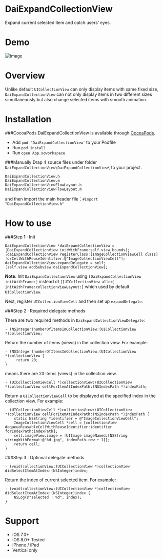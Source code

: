 DaiExpandCollectionView
======

Expand current selected item and catch users' eyes.

Demo
======

![image](https://s3-ap-northeast-1.amazonaws.com/daidoujiminecraft/Daidouji/DaiExpandCollectionViewPad3.gif)

Overview
======
Unlike default `UICollectionView` can only display items with same fixed size,
`DaiExpandCollectionView` can not only display items in two different sizes simultaneously but also change selected items with smooth animation.

Installation
======

###CocoaPods
DaiExpandCollectionView is available through [CocoaPods](http://cocoapods.org).

* Add ```pod 'DaiExpandCollectionView'``` to your Podfile
* Run ```pod install```
* Run ```open App.xcworkspace```

###Manually
Drap 4 source files under folder `DaiExpandCollectionView\DaiExpandCollectionView\` to your project.

```
DaiExpandCollectionView.h
DaiExpandCollectionView.m
DaiExpandCollectionViewFlowLayout.h
DaiExpandCollectionViewFlowLayout.m
```	
and then import the main header file：`#import "DaiExpandCollectionView.h"`

How to use
======

###Step 1 : Init

	DaiExpandCollectionView *daiExpandCollectionView = [DaiExpandCollectionView initWithFrame:self.view.bounds];
    [daiExpandCollectionView registerClass:[ImageCollectionViewCell class] forCellWithReuseIdentifier:@"ImageCollectionViewCell"];
    daiExpandCollectionView.expandDelegate = self;
    [self.view addSubview:daiExpandCollectionView];

**Note:** Init `DaiExpandCollectionView` using `[DaiExpandCollectionView initWithFrame:]` instead of `[[UICollectionView alloc] initWithFrame:collectionViewLayout:]` which used by default `UICollectionView`.

Next, register `UICollectionViewCell` and then set up `expandDelegate`.

###Step 2 : Required delegate methods

There are two required methods in `DaiExpandCollectionViewDelegate`:

`- (NSInteger)numberOfItemsInCollectionView:(UICollectionView *)collectionView;`

Return the number of items (views) in the collection view.
For example:


	- (NSInteger)numberOfItemsInCollectionView:(UICollectionView *)collectionView {
	     return 20;
	}
means there are 20 items (views) in the collection view.


`- (UICollectionViewCell *)collectionView:(UICollectionView *)collectionView cellForItemAtIndexPath:(NSIndexPath *)indexPath;`

Return a `UICollectionViewCell` to be displayed at the specified index in the collection view.
For example:

	- (UICollectionViewCell *)collectionView:(UICollectionView *)collectionView cellForItemAtIndexPath:(NSIndexPath *)indexPath {
    	static NSString *identifier = @"ImageCollectionViewCell";
    	ImageCollectionViewCell *cell = [collectionView dequeueReusableCellWithReuseIdentifier:identifier forIndexPath:indexPath];
    	cell.imageView.image = [UIImage imageNamed:[NSString stringWithFormat:@"%d.jpg", indexPath.row + 1]];
    	return cell;
	}


###Step 3 : Optional delegate methods

	- (void)collectionView:(UICollectionView *)collectionView didSelectItemAtIndex:(NSInteger)index;

Return the index of current selected item.
For example:

	- (void)collectionView:(UICollectionView *)collectionView didSelectItemAtIndex:(NSInteger)index {
    	NSLog(@"selected : %d", index);
	}

Support
======
- iOS 7.0+
- iOS 8.0+ Tested
- iPhone / iPad
- Vertical only
  
